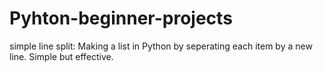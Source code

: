 # Pyhton-beginner-projects

simple line split:
Making a list in Python by seperating each item by a new line. Simple but effective.

